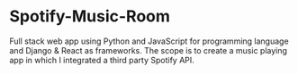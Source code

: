 # Spotify-Music-Room
Full stack web app using Python and JavaScript for programming language and Django &amp; React as frameworks. The scope is to create a music playing app in which I integrated a third party Spotify API.
